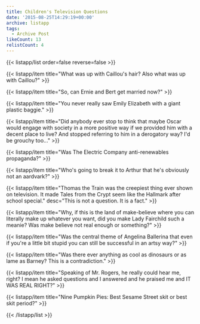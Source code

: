 ```yaml
---
title: Children's Television Questions
date: '2015-08-25T14:29:19+00:00'
archive: listapp
tags: 
  - Archive Post
likeCount: 13
relistCount: 4
---
```



{{< listapp/list order=false reverse=false >}}

   {{< listapp/item title="What was up with Caillou's hair? Also what was up with Caillou?" >}}

   {{< listapp/item title="So, can Ernie and Bert get married now?" >}}

   {{< listapp/item title="You never really saw Emily Elizabeth with a giant plastic baggie." >}}

   {{< listapp/item title="Did anybody ever stop to think that maybe Oscar would engage with society in a more positive way if we provided him with a decent place to live? And stopped referring to him in a derogatory way? I'd be grouchy too..." >}}

   {{< listapp/item title="Was The Electric Company anti-renewables propaganda?" >}}

   {{< listapp/item title="Who's going to break it to Arthur that he's obviously not an aardvark?" >}}

   {{< listapp/item title="Thomas the Train was the creepiest thing ever shown on television. It made Tales from the Crypt seem like the Hallmark after school special."
      desc="This is not a question. It is a fact." >}}

   {{< listapp/item title="Why, if this is the land of make-believe where you can literally make up whatever you want, did you make Lady Fairchild such a meanie? Was make believe not real enough or something?" >}}

   {{< listapp/item title="Was the central theme of Angelina Ballerina that even if you're a little bit stupid you can still be successful in an artsy way?" >}}

   {{< listapp/item title="Was there ever anything as cool as dinosaurs or as lame as Barney? This is a contradiction." >}}

   {{< listapp/item title="Speaking of Mr. Rogers, he really could hear me, right? I mean he asked questions and I answered and he praised me and IT WAS REAL RIGHT?" >}}

   {{< listapp/item title="Nine Pumpkin Pies: Best Sesame Street skit or best skit period?" >}}

{{< /listapp/list >}}
